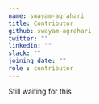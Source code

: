 ```yaml
---
name: swayam-agrahari
title: Contributor
github: swayam-agrahari
twitter: ""
linkedin: ""
slack: ""
joining_date: ""
role : contributor
---
```


Still waiting for this
